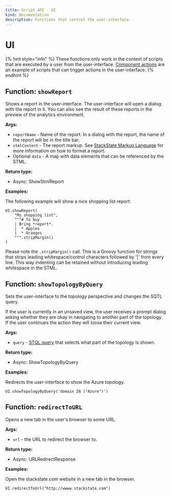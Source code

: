 ```yaml
---
title: Script API - UI
kind: Documentation
description: Functions that control the user-interface.
---
```


# UI

{% hint style="info" %}
These functions only work in the context of scripts that are executed by a user from the user-interface. [Component actions](../../../configure/component_actions.md) are an example of scripts that can trigger actions in the user-interface.
{% endhint %}

## Function: `showReport`

Shows a report in the user-interface. The user-interface will open a dialog with the report in it. You can also see the result of these reports in the preview of the analytics environment.

**Args:**

* `reportName` - Name of the report. In a dialog with the report, the name of the report will be in the title bar.
* `stmlContent` - The report markup. See [StackState Markup Language](https://github.com/mpvvliet/stackstate-docs/tree/0f69067c340456b272cfe50e249f4f4ee680f8d9/develop/stml/README.md) for more information on how to format a report.
* Optional `data` - A map with data elements that can be referenced by the STML.

**Return type:**

* Async: ShowStmlReport

**Examples:**

The following example will show a nice shopping list report:

```text
UI.showReport(
    "My shopping list",
    """# To buy
    | Bring *report*.
    |  * Apples
    |  * Oranges
    """.stripMargin()
)
```

Please note the `.stripMargin()` call. This is a Groovy function for strings that strips leading whitespace/control characters followed by '\|' from every line. This way indenting can be retained without introducing leading whitespace in the STML.

## Function: `showTopologyByQuery`

Sets the user-interface to the topology perspective and changes the SQTL query.

If the user is currently in an unsaved view, the user receives a prompt dialog asking whether they are okay in navigating to another part of the topology. If the user continues the action they will loose their current view.

**Args:**

* `query` - [STQL query](https://github.com/mpvvliet/stackstate-docs/tree/0f69067c340456b272cfe50e249f4f4ee680f8d9/use/topology_selection_advanced/README.md) that selects what part of the topology is shown.

**Return type:**

* Async: ShowTopologyByQuery

**Examples:**

Redirects the user-interface to show the Azure topology.

```text
UI.showTopologyByQuery('domain IN ("Azure")')
```

## Function: `redirectToURL`

Opens a new tab in the user's browser to some URL.

**Args:**

* `url` - the URL to redirect the browser to.

**Return type:**

* Async: URLRedirectResponse

**Examples:**

Open the stackstate.com website in a new tab in the browser.

```text
UI.redirectToUrl("http://wwww.stackstate.com")
```


